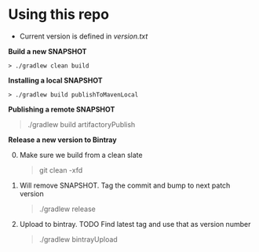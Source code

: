 # Using this repo

* Current version is defined in *version.txt*

**Build a new SNAPSHOT**

    > ./gradlew clean build

**Installing a local SNAPSHOT**

    > ./gradlew build publishToMavenLocal

**Publishing a remote SNAPSHOT**

   > ./gradlew build artifactoryPublish

**Release a new version to Bintray**

0) Make sure we build from a clean slate

   > git clean -xfd

1) Will remove SNAPSHOT. Tag the commit and bump to next patch version

   > ./gradlew release

2) Upload to bintray. TODO Find latest tag and use that as version number

   > ./gradlew bintrayUpload

